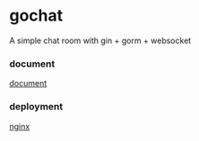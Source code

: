 # gochat
A simple chat room with gin + gorm + websocket
### document
[document](/docs/doc.md)
### deployment
[nginx](/nginx.conf)
